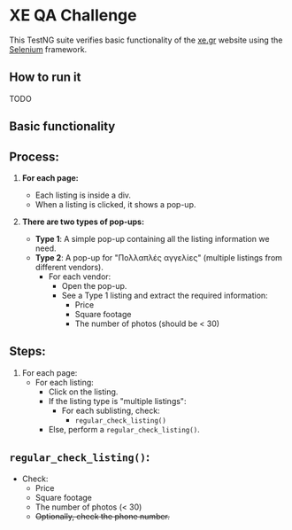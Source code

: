 # XE QA Challenge

This TestNG suite verifies basic functionality of the [xe.gr](https://www.xe.gr/property/) website using the [Selenium](https://www.selenium.dev/downloads/#:~:text=API%20Docs-,Java,-Stable%3A%204.27.0) framework.

## How to run it

TODO

## Basic functionality



## Process:
1. **For each page:**
    - Each listing is inside a div.
    - When a listing is clicked, it shows a pop-up.

2. **There are two types of pop-ups:**
    - **Type 1**: A simple pop-up containing all the listing information we need.
    - **Type 2**: A pop-up for "Πολλαπλές αγγελίες" (multiple listings from different vendors).
        - For each vendor:
            - Open the pop-up.
            - See a Type 1 listing and extract the required information:
                - Price
                - Square footage
                - The number of photos (should be < 30)

## Steps:
1. For each page:
    - For each listing:
        - Click on the listing.
        - If the listing type is "multiple listings":
            - For each sublisting, check:
                - `regular_check_listing()`
        - Else, perform a `regular_check_listing()`.

## `regular_check_listing()`:
- Check:
    - Price
    - Square footage
    - The number of photos (< 30)
    - ~~Optionally, check the phone number.~~


